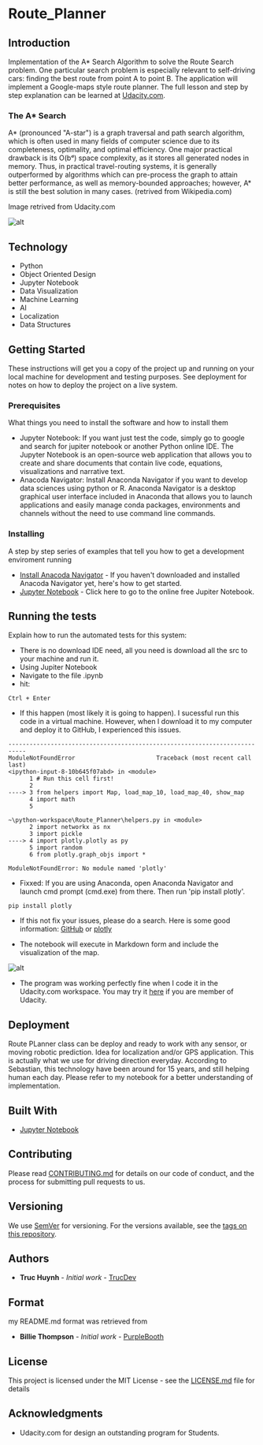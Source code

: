 # Route_Planner

## Introduction
Implementation of the A* Search Algorithm to solve the Route Search problem. One particular search problem is especially relevant to self-driving cars: finding the best route from point A to point B. The application will implement a Google-maps style route planner. The full lesson and step by step explanation can be learned at [Udacity.com](https://classroom.udacity.com/nanodegrees/nd113/dashboard/overview).

### The A* Search
A* (pronounced "A-star") is a graph traversal and path search algorithm, which is often used in many fields of computer science due to its completeness, optimality, and optimal efficiency. One major practical drawback is its O(bᵈ) space complexity, as it stores all generated nodes in memory. Thus, in practical travel-routing systems, it is generally outperformed by algorithms which can pre-process the graph to attain better performance, as well as memory-bounded approaches; however, A* is still the best solution in many cases. (retrived from Wikipedia.com)

Image retrived from Udacity.com

![alt](https://github.com/jackyhuynh/Route-Planner/blob/main/src/picture/map.PNG)

## Technology
- Python 
- Object Oriented Design
- Jupyter Notebook
- Data Visualization
- Machine Learning
- AI
- Localization
- Data Structures

## Getting Started
These instructions will get you a copy of the project up and running on your local machine for development and testing purposes. See deployment for notes on how to deploy the project on a live system.

### Prerequisites
What things you need to install the software and how to install them
- Jupyter Notebook: If you want just test the code, simply go to google and search for jupiter notebook or another Python online IDE. The Jupyter Notebook is an open-source web application that allows you to create and share documents that contain live code, equations, visualizations and narrative text. 
- Anacoda Navigator: Install Anaconda Navigator if you want to develop data sciences using python or R. Anaconda Navigator is a desktop graphical user interface included in Anaconda that allows you to launch applications and easily manage conda packages, environments and channels without the need to use command line commands. 

### Installing

A step by step series of examples that tell you how to get a development enviroment running

* [Install Anacoda Navigator](https://docs.anaconda.com/anaconda/navigator/install/#:~:text=Installing%20Navigator%20Navigator%20is%20automatically%20installed%20when%20you,install%20anaconda-navigator.%20To%20start%20Navigator,%20see%20Getting%20Started.) - If you haven't downloaded and installed Anacoda Navigator yet, here's how to get started.
* [Jupyter Notebook](https://jupyter.org/try) - Click here to go to the online free Jupiter Notebook.


## Running the tests

Explain how to run the automated tests for this system:
- There is no download IDE need, all you need is download all the src to your machine and run it.
- Using Jupiter Notebook
- Navigate to the file .ipynb
- hit:

```
Ctrl + Enter
```
- If this happen (most likely it is going to happen). I sucessful run this code in a virtual machine. However, when I download it to my computer and deploy it to GitHub, I experienced this issues.
```
---------------------------------------------------------------------------
ModuleNotFoundError                       Traceback (most recent call last)
<ipython-input-8-10b645f07abd> in <module>
      1 # Run this cell first!
      2 
----> 3 from helpers import Map, load_map_10, load_map_40, show_map
      4 import math
      5 

~\python-workspace\Route_Planner\helpers.py in <module>
      2 import networkx as nx
      3 import pickle
----> 4 import plotly.plotly as py
      5 import random
      6 from plotly.graph_objs import *

ModuleNotFoundError: No module named 'plotly'
```
- Fixxed: If you are using Anaconda, open Anaconda Navigator and launch cmd prompt (cmd.exe) from there. Then run 'pip install plotly'.
```
pip install plotly
```
- If this not fix your issues, please do a search. Here is some good information: [GitHub](https://github.com/plotly/plotly.py/issues/1660) or [plotly](https://plotly.com/python/troubleshooting/)

- The notebook will execute in Markdown form and include the visualization of the map.

![alt](https://github.com/jackyhuynh/Route-Planner/blob/main/src/picture/map.PNG)

- The program was working perfectly fine when I code it in the Udacity.com workspace. You may try it [here](https://classroom.udacity.com/nanodegrees/nd113/parts/ff875ac7-e7c7-40ec-8a79-8fce37d93bb2/modules/e3ba7f5e-56e5-4a40-9b21-0f7a130d3074/lessons/b1e11f40-418c-4292-af6f-56ac2603e868/concepts/498d1011-019d-4768-bd46-f476b68c2c4b) if you are member of Udacity. 

## Deployment

Route PLanner class can be deploy and ready to work with any sensor, or moving robotic prediction. Idea for localization and/or GPS application. This is actually what we use for driving direction everyday. According to Sebastian, this technology have been around for 15 years, and still helping human each day.
Please refer to my notebook for a better understanding of implementation.

## Built With

* [Jupyter Notebook](https://jupyter.org/try) 

## Contributing

Please read [CONTRIBUTING.md](https://gist.github.com/PurpleBooth/b24679402957c63ec426) for details on our code of conduct, and the process for submitting pull requests to us.

## Versioning

We use [SemVer](http://semver.org/) for versioning. For the versions available, see the [tags on this repository](https://github.com/your/project/tags). 

## Authors

* **Truc Huynh** - *Initial work* - [TrucDev](https://github.com/jackyhuynh)

## Format
my README.md format was retrieved from
* **Billie Thompson** - *Initial work* - [PurpleBooth](https://github.com/PurpleBooth)

## License

This project is licensed under the MIT License - see the [LICENSE.md](LICENSE.md) file for details

## Acknowledgments

* Udacity.com for design an outstanding program for Students.

